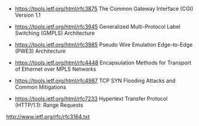 
 - https://tools.ietf.org/html/rfc3875
   The Common Gateway Interface (CGI) Version 1.1

 - https://tools.ietf.org/html/rfc3945
   Generalized Multi-Protocol Label Switching (GMPLS) Architecture

 - https://tools.ietf.org/html/rfc3985
   Pseudo Wire Emulation Edge-to-Edge (PWE3) Architecture

 - https://tools.ietf.org/html/rfc4448
   Encapsulation Methods for Transport of Ethernet over MPLS Networks

 - https://tools.ietf.org/html/rfc4987
   TCP SYN Flooding Attacks and Common Mitigations

 - https://tools.ietf.org/html/rfc7233
   Hypertext Transfer Protocol (HTTP/1.1): Range Requests

http://www.ietf.org/rfc/rfc3164.txt
